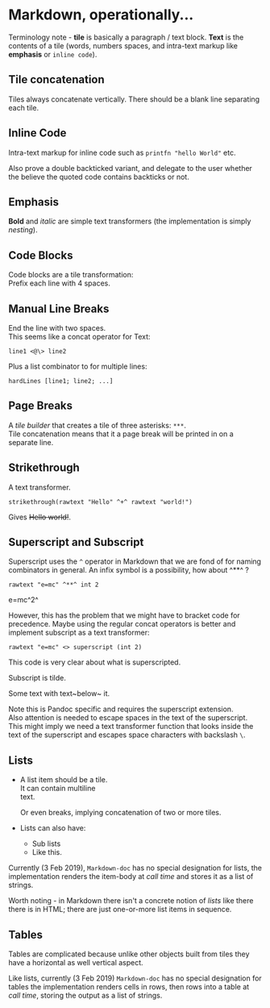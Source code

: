 # Markdown, operationally...

Terminology note - **tile** is basically a paragraph / text block. **Text** is
the contents of a tile (words, numbers spaces, and intra-text markup like
**emphasis** or `inline code`).

## Tile concatenation

Tiles always concatenate vertically. There should be a blank line separating
each tile.

## Inline Code

Intra-text markup for inline code such as `printfn "hello World"` etc.

Also prove a double backticked variant, and delegate to the user whether the
believe the quoted code contains backticks or not.

## Emphasis

**Bold** and *italic* are simple text transformers (the implementation is
simply *nesting*).

## Code Blocks

Code blocks are a tile transformation:  
Prefix each line with 4 spaces.


## Manual Line Breaks

End the line with two spaces.  
This seems like a concat operator for Text:

    line1 <@\> line2

Plus a list combinator to for multiple lines:

    hardLines [line1; line2; ...]

## Page Breaks

A _tile builder_ that creates a tile of three asterisks: `***`.  
Tile concatenation means that it a page break will be printed in on a separate
line.

## Strikethrough

A text transformer.

    strikethrough(rawtext "Hello" ^+^ rawtext "world!")

Gives ~~Hello world!~~.   

## Superscript and Subscript

Superscript uses the `^` operator in Markdown that we are fond of for naming
combinators in general. An infix symbol is a possibility, how about ^**^ ?

    rawtext "e=mc" ^**^ int 2

e=mc^2^

However, this has the problem that we might have to bracket code for
precedence. Maybe using the regular concat operators is better and implement
subscript as a text transformer:

    rawtext "e=mc" <> superscript (int 2)

This code is very clear about what is superscripted.

Subscript is tilde.

Some text with text~below~ it.

Note this is Pandoc specific and requires the superscript extension.  
Also attention is needed to escape spaces in the text of the superscript. This
might imply we need a text transformer function that looks inside the text of
the superscript and escapes space characters with backslash `\`.

## Lists

* A list item should be a tile.  
  It can contain multiline  
  text.

  Or even breaks, implying concatenation of two or more tiles.
* Lists can also have:
  * Sub lists
  * Like this.

Currently (3 Feb 2019), `Markdown-doc` has no special designation for lists,
the implementation renders the item-body at _call time_ and stores it as a
list of strings.

Worth noting - in Markdown there isn't a concrete notion of _lists_ like there
there is in HTML; there are just one-or-more list items in sequence.


## Tables

Tables are complicated because unlike other objects built from tiles they have
a horizontal as well vertical aspect.

Like lists, currently (3 Feb 2019) `Markdown-doc` has no special designation
for tables the implementation renders cells in rows, then rows into a table
at _call time_, storing the output as a list of strings.
